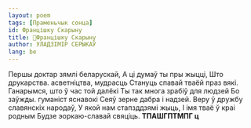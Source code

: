 ```yaml
---
layout: poem
tags: [Праменьчык сонца]
id: Францішку Скарыну
title: 🚧Францішку Скарыну
author: УЛАДЗІМІР СЕРЫКАЎ
lang: be
---
```



Першы доктар зямлі беларускай, А ці думаў ты пры жыцці,
Што друкарства. асветніцтва, мудрасць
Стануць спавай тваёй праз вякі. Ганарымся, што ў час той далёкі Ты так многа зрабіў для людзей Бо заўжды. гуманіст яснавокі Сеяў зерне дабра і надзей.
Веру ў дружбу славянскіх народаў,
У якой нам стапзддзямі жыць, I імя тваё ў краі родным Будзе эоркаю-славай свяціць.
**ТПАШГПТМПГ ц**
